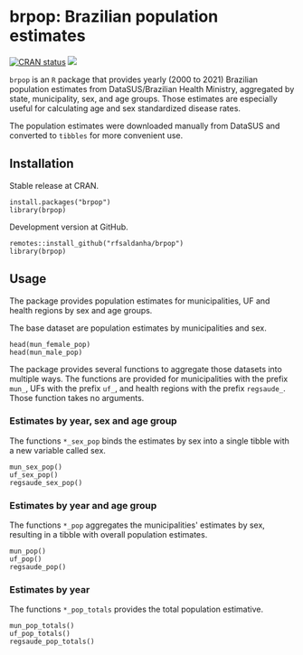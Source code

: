 # brpop: Brazilian population estimates

<!-- badges: start -->
[![CRAN status](https://www.r-pkg.org/badges/version/brpop)](https://CRAN.R-project.org/package=brpop)
[![](https://cranlogs.r-pkg.org/badges/brpop)](https://cran.r-project.org/package=brpop)
<!-- badges: end -->

`brpop` is an `R` package that provides yearly (2000 to 2021) Brazilian population estimates from DataSUS/Brazilian Health Ministry, aggregated by state, municipality, sex, and age groups. Those estimates are especially useful for calculating age and sex standardized disease rates.

The population estimates were downloaded manually from DataSUS and converted to `tibbles` for more convenient use.

## Installation

Stable release at CRAN.

```{r}
install.packages("brpop")
library(brpop)
```

Development version at GitHub.

```{r}
remotes::install_github("rfsaldanha/brpop")
library(brpop)
```

## Usage

The package provides population estimates for municipalities, UF and health regions by sex and age groups.

The base dataset are population estimates by municipalities and sex.

```{r}
head(mun_female_pop)
head(mun_male_pop)
```

The package provides several functions to aggregate those datasets into multiple ways. The functions are provided for municipalities with the prefix `mun_`, UFs with the prefix `uf_`, and health regions with the prefix `regsaude_`. Those function takes no arguments.

### Estimates by year, sex and age group

The functions `*_sex_pop` binds the estimates by sex into a single tibble with a new variable called sex.

```{r}
mun_sex_pop()
uf_sex_pop()
regsaude_sex_pop()
```

### Estimates by year and age group

The functions `*_pop` aggregates the municipalities' estimates by sex, resulting in a tibble with overall population estimates. 

```{r}
mun_pop()
uf_pop()
regsaude_pop()
```

### Estimates by year

The functions `*_pop_totals` provides the total population estimative.

```{r}
mun_pop_totals()
uf_pop_totals()
regsaude_pop_totals()
```


